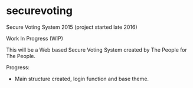 # securevoting
Secure Voting System 2015 (project started late 2016)

Work In Progress (WIP)

This will be a Web based Secure Voting System created by The People for The People.

Progress:
* Main structure created, login function and base theme.

